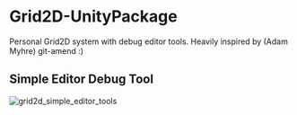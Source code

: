 # Grid2D-UnityPackage

Personal Grid2D system with debug editor tools.
Heavily inspired by (Adam Myhre) git-amend  :)

## Simple Editor Debug Tool
![grid2d_simple_editor_tools](https://github.com/user-attachments/assets/9604c617-018a-447a-8c50-e84628caf221)
